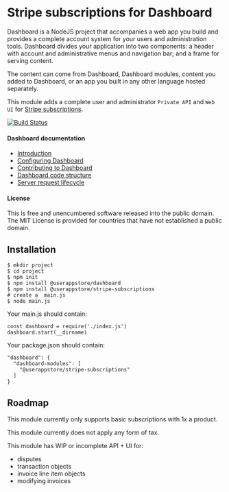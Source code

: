 # Stripe subscriptions for Dashboard
Dashboard is a NodeJS project that accompanies a web app you build and provides a complete account system for your users and administration tools.  Dashboard divides your application into two components: a header with account and administrative menus and navigation bar; and a frame for serving content.

The content can come from Dashboard, Dashboard modules, content you added to Dashboard, or an app you built in any other language hosted separately.

This module adds a complete user and administrator `Private API` and `Web UI` for [Stripe subscriptions](https://stripe.com).

[![Build Status](https://travis-ci.org/userappstore/stripe-subscriptions.svg?branch=release)](https://travis-ci.org/userappstore/stripe-subscriptions)

#### Dashboard documentation
- [Introduction](https://github.com/userappstore/dashboard/wiki)
- [Configuring Dashboard](https://github.com/userappstore/dashboard/wiki/Configuring-Dashboard)
- [Contributing to Dashboard](https://github.com/userappstore/dashboard/wiki/Contributing-to-Dashboard)
- [Dashboard code structure](https://github.com/userappstore/dashboard/wiki/Dashboard-code-structure)
- [Server request lifecycle](https://github.com/userappstore/dashboard/wiki/Server-Request-Lifecycle)

#### License

This is free and unencumbered software released into the public domain.  The MIT License is provided for countries that have not established a public domain.

## Installation

    $ mkdir project
    $ cd project
    $ npm init
    $ npm install @userappstore/dashboard
    $ npm install @userappstore/stripe-subscriptions
    # create a  main.js
    $ node main.js

Your main.js should contain:

    const dashboard = require('./index.js')
    dashboard.start(__dirname)

Your package.json should contain:

    "dashboard": {
      "dashboard-modules": [
        "@userappstore/stripe-subscriptions"
      ]
    }
    
## Roadmap

This module currently only supports basic subscriptions with 1x a product.

This module currently does not apply any form of tax.

This module has WIP or incomplete API + UI for:
- disputes
- transaction objects
- invoice line item objects
- modifying invoices
